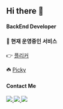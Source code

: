 ## Hi there 👋

#### BackEnd Developer
#### 🌱 현재 운영중인 서비스 
👉 [플리커](https://a.simple-sns.link)

☘️ [Picky](https://www.picky-pick.com)


#### Contact Me
<p>
    <a href="https://your-portfolio-link.com" target="_blank">
        <img src="https://img.shields.io/badge/Portfolio-6495ED?style=for-the-badge&logo=read-the-docs&logoColor=white" />
    </a>
    <a href="https://matt1235.tistory.com" target="_blank">
        <img src="https://img.shields.io/badge/Tech%20blog-000000?style=for-the-badge&logo=github&logoColor=white" />
    </a>
    <a href="gkwjdtn1235@gmail.com" target="_blank">
        <img src="https://img.shields.io/badge/Gmail-D14836?style=for-the-badge&logo=gmail&logoColor=white" />
    </a>
</p>
